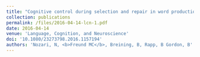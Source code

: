 ```yaml
---
title: "Cognitive control during selection and repair in word production"
collection: publications
permalink: /files/2016-04-14-lcn-1.pdf
date: 2016-04-14
venue: 'Language, Cognition, and Neuroscience'
doi: '10.1080/23273798.2016.1157194'
authors: 'Nozari, N, <b>Freund MC</b>, Breining, B, Rapp, B Gordon, B'
---
```

